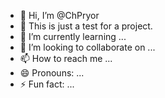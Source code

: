 - 👋 Hi, I’m @ChPryor
- 👀 This is just a test for a project.
- 🌱 I’m currently learning ...
- 💞️ I’m looking to collaborate on ...
- 📫 How to reach me ...
- 😄 Pronouns: ...
- ⚡ Fun fact: ...

<!---
ChPryor/ChPryor is a ✨ special ✨ repository because its `README.md` (this file) appears on your GitHub profile.
You can click the Preview link to take a look at your changes.
--->
